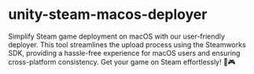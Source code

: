 # unity-steam-macos-deployer
Simplify Steam game deployment on macOS with our user-friendly deployer. This tool streamlines the upload process using the Steamworks SDK, providing a hassle-free experience for macOS users and ensuring cross-platform consistency. Get your game on Steam effortlessly! 🚀🎮
